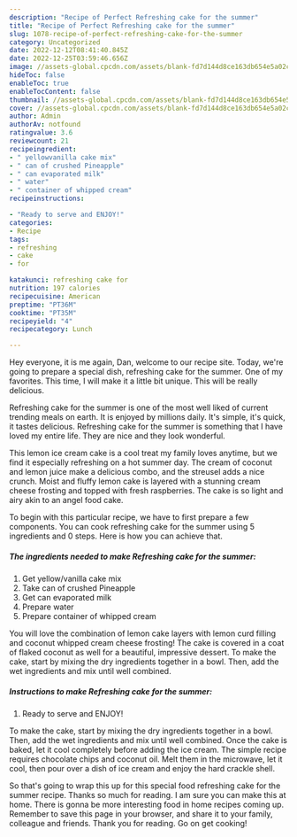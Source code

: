 ```yaml
---
description: "Recipe of Perfect Refreshing cake for the summer"
title: "Recipe of Perfect Refreshing cake for the summer"
slug: 1078-recipe-of-perfect-refreshing-cake-for-the-summer
category: Uncategorized
date: 2022-12-12T08:41:40.845Z
date: 2022-12-25T03:59:46.656Z
image: //assets-global.cpcdn.com/assets/blank-fd7d144d8ce163db654e5a02c40b08a2775adb7897d16e4062681dc7e1b2800f.png
hideToc: false
enableToc: true
enableTocContent: false
thumbnail: //assets-global.cpcdn.com/assets/blank-fd7d144d8ce163db654e5a02c40b08a2775adb7897d16e4062681dc7e1b2800f.png
cover: //assets-global.cpcdn.com/assets/blank-fd7d144d8ce163db654e5a02c40b08a2775adb7897d16e4062681dc7e1b2800f.png
author: Admin
authorAv: notfound
ratingvalue: 3.6
reviewcount: 21
recipeingredient:
- " yellowvanilla cake mix"
- " can of crushed Pineapple"
- " can evaporated milk"
- " water"
- " container of whipped cream"
recipeinstructions:

- "Ready to serve and ENJOY!"
categories:
- Recipe
tags:
- refreshing
- cake
- for

katakunci: refreshing cake for 
nutrition: 197 calories
recipecuisine: American
preptime: "PT36M"
cooktime: "PT35M"
recipeyield: "4"
recipecategory: Lunch

---
```



Hey everyone, it is me again, Dan, welcome to our recipe site. Today, we're going to prepare a special dish, refreshing cake for the summer. One of my favorites. This time, I will make it a little bit unique. This will be really delicious.

Refreshing cake for the summer is one of the most well liked of current trending meals on earth. It is enjoyed by millions daily. It's simple, it's quick, it tastes delicious. Refreshing cake for the summer is something that I have loved my entire life. They are nice and they look wonderful.

This lemon ice cream cake is a cool treat my family loves anytime, but we find it especially refreshing on a hot summer day. The cream of coconut and lemon juice make a delicious combo, and the streusel adds a nice crunch. Moist and fluffy lemon cake is layered with a stunning cream cheese frosting and topped with fresh raspberries. The cake is so light and airy akin to an angel food cake.


To begin with this particular recipe, we have to first prepare a few components. You can cook refreshing cake for the summer using 5 ingredients and 0 steps. Here is how you can achieve that.

<!--inarticleads1-->

##### The ingredients needed to make Refreshing cake for the summer:

1. Get  yellow/vanilla cake mix
1. Take  can of crushed Pineapple
1. Get  can evaporated milk
1. Prepare  water
1. Prepare  container of whipped cream


You will love the combination of lemon cake layers with lemon curd filling and coconut whipped cream cheese frosting! The cake is covered in a coat of flaked coconut as well for a beautiful, impressive dessert. To make the cake, start by mixing the dry ingredients together in a bowl. Then, add the wet ingredients and mix until well combined. 

<!--inarticleads2-->

##### Instructions to make Refreshing cake for the summer:


1. Ready to serve and ENJOY!

To make the cake, start by mixing the dry ingredients together in a bowl. Then, add the wet ingredients and mix until well combined. Once the cake is baked, let it cool completely before adding the ice cream. The simple recipe requires chocolate chips and coconut oil. Melt them in the microwave, let it cool, then pour over a dish of ice cream and enjoy the hard crackle shell. 

So that's going to wrap this up for this special food refreshing cake for the summer recipe. Thanks so much for reading. I am sure you can make this at home. There is gonna be more interesting food in home recipes coming up. Remember to save this page in your browser, and share it to your family, colleague and friends. Thank you for reading. Go on get cooking!
